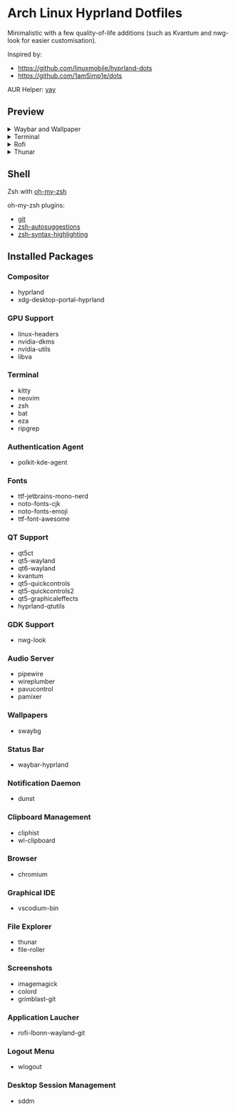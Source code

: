 # Arch Linux Hyprland Dotfiles

Minimalistic with a few quality-of-life additions (such as Kvantum and nwg-look for easier customisation).

Inspired by:

- https://github.com/linuxmobile/hyprland-dots
- https://github.com/1amSimp1e/dots

AUR Helper: [yay](https://github.com/Jguer/yay)

## Preview

<details>
    <summary>Waybar and Wallpaper</summary>
    <img src="./preview/wallpaper.png" />
</details>

<details>
    <summary>Terminal</summary>
    <img src="./preview/terminal.png" />
</details>

<details>
    <summary>Rofi</summary>
    <img src="./preview/rofi.png" />
</details>

<details>
    <summary>Thunar</summary>
    <img src="./preview/thunar.png" />
</details>

## Shell

Zsh with [oh-my-zsh](https://ohmyz.sh/)

oh-my-zsh plugins:

- [git](https://github.com/ohmyzsh/ohmyzsh/tree/master/plugins/git)
- [zsh-autosuggestions](https://github.com/zsh-users/zsh-autosuggestions)
- [zsh-syntax-highlighting](https://github.com/zsh-users/zsh-syntax-highlighting)

## Installed Packages

### Compositor
- hyprland
- xdg-desktop-portal-hyprland

### GPU Support
- linux-headers
- nvidia-dkms
- nvidia-utils
- libva

### Terminal
- kitty
- neovim
- zsh
- bat
- eza
- ripgrep

### Authentication Agent
- polkit-kde-agent

### Fonts
- ttf-jetbrains-mono-nerd
- noto-fonts-cjk
- noto-fonts-emoji
- ttf-font-awesome

### QT Support
- qt5ct
- qt5-wayland
- qt6-wayland
- kvantum
- qt5-quickcontrols
- qt5-quickcontrols2
- qt5-graphicaleffects
- hyprland-qtutils

### GDK Support
- nwg-look

### Audio Server
- pipewire
- wireplumber
- pavucontrol
- pamixer

### Wallpapers
- swaybg

### Status Bar
- waybar-hyprland

### Notification Daemon
- dunst

### Clipboard Management
- cliphist
- wl-clipboard

### Browser
- chromium

### Graphical IDE
- vscodium-bin

### File Explorer
- thunar
- file-roller

### Screenshots
- imagemagick
- colord
- grimblast-git

### Application Laucher
- rofi-lbonn-wayland-git

### Logout Menu
- wlogout

### Desktop Session Management
- sddm
